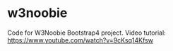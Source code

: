 # w3noobie
Code for W3Noobie Bootstrap4 project.
Video tutorial: https://www.youtube.com/watch?v=9cKsq14Kfsw
